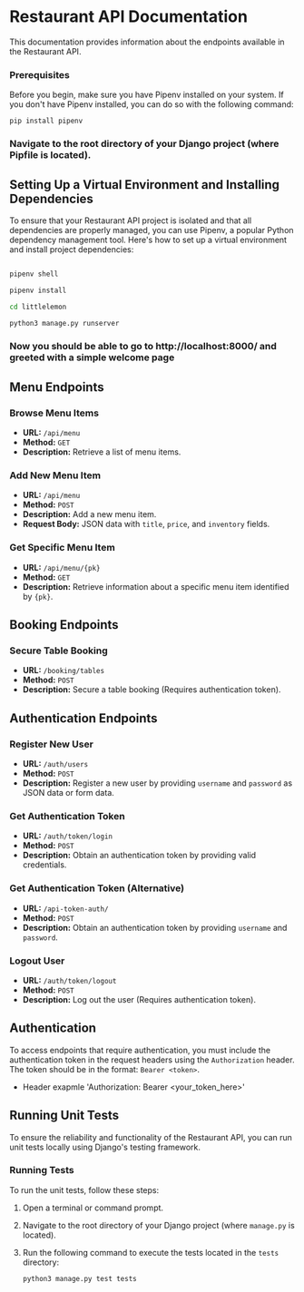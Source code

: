# Restaurant API Documentation

This documentation provides information about the endpoints available in the Restaurant API.


### Prerequisites

Before you begin, make sure you have Pipenv installed on your system. If you don't have Pipenv installed, you can do so with the following command:

`pip install pipenv`

### Navigate to the root directory of your Django project (where Pipfile is located).
## Setting Up a Virtual Environment and Installing Dependencies

To ensure that your Restaurant API project is isolated and that all dependencies are properly managed, you can use Pipenv, a popular Python dependency management tool. Here's how to set up a virtual environment and install project dependencies:

```bash

pipenv shell

pipenv install

cd littlelemon

python3 manage.py runserver

```

### Now you should be able to go to http://localhost:8000/ and greeted with a simple welcome page
## Menu Endpoints

### Browse Menu Items
- **URL:** `/api/menu`
- **Method:** `GET`
- **Description:** Retrieve a list of menu items.

### Add New Menu Item
- **URL:** `/api/menu`
- **Method:** `POST`
- **Description:** Add a new menu item.
- **Request Body:** JSON data with `title`, `price`, and `inventory` fields.

### Get Specific Menu Item
- **URL:** `/api/menu/{pk}`
- **Method:** `GET`
- **Description:** Retrieve information about a specific menu item identified by `{pk}`.

## Booking Endpoints

### Secure Table Booking
- **URL:** `/booking/tables`
- **Method:** `POST`
- **Description:** Secure a table booking (Requires authentication token).

## Authentication Endpoints

### Register New User
- **URL:** `/auth/users`
- **Method:** `POST`
- **Description:** Register a new user by providing `username` and `password` as JSON data or form data.

### Get Authentication Token
- **URL:** `/auth/token/login`
- **Method:** `POST`
- **Description:** Obtain an authentication token by providing valid credentials.

### Get Authentication Token (Alternative)
- **URL:** `/api-token-auth/`
- **Method:** `POST`
- **Description:** Obtain an authentication token by providing `username` and `password`.

### Logout User
- **URL:** `/auth/token/logout`
- **Method:** `POST`
- **Description:** Log out the user (Requires authentication token).

## Authentication

To access endpoints that require authentication, you must include the authentication token in the request headers using the `Authorization` header. The token should be in the format: `Bearer <token>`.
- Header exapmle 'Authorization: Bearer <your_token_here>'


## Running Unit Tests

To ensure the reliability and functionality of the Restaurant API, you can run unit tests locally using Django's testing framework.


### Running Tests

To run the unit tests, follow these steps:

1. Open a terminal or command prompt.

2. Navigate to the root directory of your Django project (where `manage.py` is located).

3. Run the following command to execute the tests located in the `tests` directory:

   ```bash
   python3 manage.py test tests
   ```



